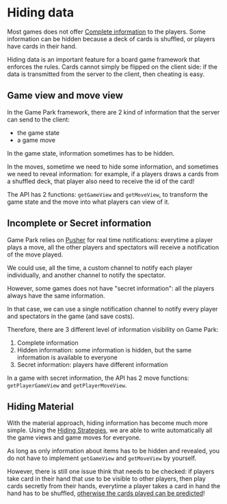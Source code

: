 # Hiding data

Most games does not offer [Complete information](https://en.wikipedia.org/wiki/Complete_information) to the players. Some information can be hidden because a deck of cards is shuffled, or players have cards in their hand.

Hiding data is an important feature for a board game framework that enforces the rules. Cards cannot simply be flipped on the client side: if the data is transmitted from the server to the client, then cheating is easy.

## Game view and move view

In the Game Park framework, there are 2 kind of information that the server can send to the client:
- the game state
- a game move

In the game state, information sometimes has to be hidden.

In the moves, sometime we need to hide some information, and sometimes we need to reveal information: for example, if a players draws a cards from a shuffled deck, that player also need to receive the id of the card!

The API has 2 functions: `getGameView` and `getMoveView`, to transform the game state and the move into what players can view of it.

## Incomplete or Secret information

Game Park relies on [Pusher](https://pusher.com/) for real time notifications: everytime a player plays a move, all the other players and spectators will receive a notification of the move played.

We could use, all the time, a custom channel to notify each player individually, and another channel to notify the spectator.

However, some games does not have "secret information": all the players always have the same information.

In that case, we can use a single notification channel to notify every player and spectators in the game (and save costs).

Therefore, there are 3 different level of information visibility on Game Park:
1. Complete information
2. Hidden information: some information is hidden, but the same information is available to everyone
3. Secret information: players have different information

In a game with secret information, the API has 2 move functions: `getPlayerGameView` and `getPlayerMoveView`.

## Hiding Material

With the material approach, hiding information has become much more simple. Using the [Hiding Strategies](features/custom-hiding-strategies.md), we are able to write automatically all the game views and game moves for everyone.

As long as only information about items has to be hidden and revealed, you do not have to implement `getGameView` and `getMoveView` by yourself.

However, there is still one issue think that needs to be checked: if players take card in their hand that use to be visible to other players, then play cards secretly from their hands, everytime a player takes a card in hand the hand has to be shuffled, [otherwise the cards played can be predicted](troubleshooting/predictable-cards.md)!
